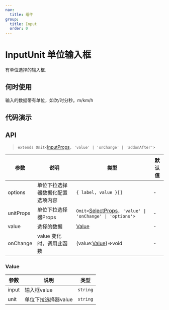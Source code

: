 ```yaml
---
nav:
  title: 组件
group:
  title: Input
  order: 0
---
```


# InputUnit 单位输入框

有单位选择的输入框.

## 何时使用

输入的数据带有单位，如次/时分秒。m/km/h

## 代码演示

<code src='./demo/basic.tsx' title='基础使用'></code>

## API

> `extends Omit<`[InputProps](https://ant-design.antgroup.com/components/select-cn#select-props)`, 'value' | 'onChange' | 'addonAfter'>`

| 参数      | 说明                             | 类型                                                                                                                           | 默认值 |
| --------- | -------------------------------- | ------------------------------------------------------------------------------------------------------------------------------ | ------ |
| options   | 单位下拉选择器数据化配置选项内容 | `{ label, value }[]`                                                                                                           | -      |
| unitProps | 单位下拉选择器Props              | `Omit<`[SelectProps](https://ant-design.antgroup.com/components/select-cn#select-props)`, 'value' \| 'onChange' \| 'options'>` | -      |
| value     | 选择的数据                       | [Value](#value)                                                                                                                | -      |
| onChange  | value 变化时，调用此函数         | (value:[Value](#value))=>void                                                                                                  | -      |

### Value

| 参数  | 说明                | 类型     |
| ----- | ------------------- | -------- |
| input | 输入框value         | `string` |
| unit  | 单位下拉选择器value | `string` |
